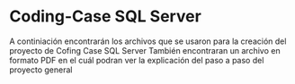 # Coding-Case SQL Server
A continiación encontrarán los archivos que se usaron para la creación del proyecto de Cofing Case SQL Server
También encontraran un archivo en formato PDF en el cuál podran ver la explicación del paso a paso del proyecto general
